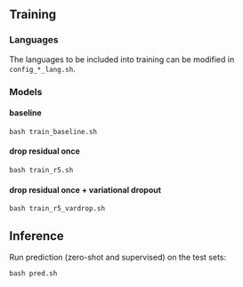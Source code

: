 ## Training

### Languages
The languages to be included into training can be modified in `config_*_lang.sh`.

### Models
#### baseline
```
bash train_baseline.sh 
```
#### drop residual once
```
bash train_r5.sh 
```
#### drop residual once + variational dropout
```
bash train_r5_vardrop.sh
```

## Inference
Run prediction (zero-shot and supervised) on the test sets:
```
bash pred.sh
```
